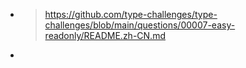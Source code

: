 - > https://github.com/type-challenges/type-challenges/blob/main/questions/00007-easy-readonly/README.zh-CN.md
-